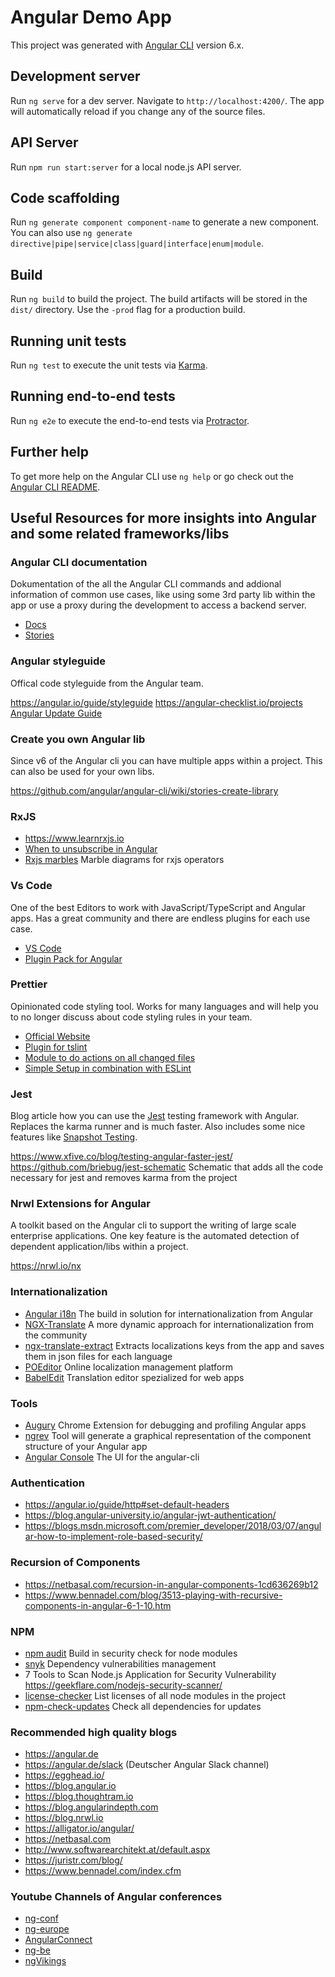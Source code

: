 # Angular Demo App

This project was generated with [Angular CLI](https://github.com/angular/angular-cli) version 6.x.

## Development server

Run `ng serve` for a dev server. Navigate to `http://localhost:4200/`. The app will automatically reload if you change any of the source files.

## API Server

Run `npm run start:server` for a local node.js API server.

## Code scaffolding

Run `ng generate component component-name` to generate a new component. You can also use `ng generate directive|pipe|service|class|guard|interface|enum|module`.

## Build

Run `ng build` to build the project. The build artifacts will be stored in the `dist/` directory. Use the `-prod` flag for a production build.

## Running unit tests

Run `ng test` to execute the unit tests via [Karma](https://karma-runner.github.io).

## Running end-to-end tests

Run `ng e2e` to execute the end-to-end tests via [Protractor](http://www.protractortest.org/).

## Further help

To get more help on the Angular CLI use `ng help` or go check out the [Angular CLI README](https://github.com/angular/angular-cli/blob/master/README.md).

## Useful Resources for more insights into Angular and some related frameworks/libs

### Angular CLI documentation

Dokumentation of the all the Angular CLI commands and addional information of common use cases, like using some 3rd party lib within the app or use a proxy during the development to access a backend server.

- [Docs](https://angular.io/cli)
- [Stories](https://github.com/angular/angular-cli/wiki/stories)

### Angular styleguide

Offical code styleguide from the Angular team.

https://angular.io/guide/styleguide
https://angular-checklist.io/projects
[Angular Update Guide](https://update.angular.io)

### Create you own Angular lib

Since v6 of the Angular cli you can have multiple apps within a project. This can also be used for your own libs.

https://github.com/angular/angular-cli/wiki/stories-create-library

### RxJS

- https://www.learnrxjs.io
- [When to unsubscribe in Angular](https://netbasal.com/when-to-unsubscribe-in-angular-d61c6b21bad3)
- [Rxjs marbles](https://rxmarbles.com/) Marble diagrams for rxjs operators

### Vs Code

One of the best Editors to work with JavaScript/TypeScript and Angular apps. Has a great community and there are endless plugins for each use case.

- [VS Code](https://code.visualstudio.com)
- [Plugin Pack for Angular](https://marketplace.visualstudio.com/items?itemName=johnpapa.angular-essentials)

### Prettier

Opinionated code styling tool. Works for many languages and will help you to no longer discuss about code styling rules in your team.

- [Official Website](https://prettier.io)
- [Plugin for tslint](https://github.com/alexjoverm/tslint-config-prettier)
- [Module to do actions on all changed files](https://github.com/okonet/lint-staged)
- [Simple Setup in combination with ESLint](https://github.com/lipis/prettier-setup/blob/master/README.md)

### Jest

Blog article how you can use the [Jest](https://facebook.github.io/jest/) testing framework with Angular. Replaces the karma runner and is much faster. Also includes some nice features like [Snapshot Testing](https://facebook.github.io/jest/docs/en/snapshot-testing.html).

https://www.xfive.co/blog/testing-angular-faster-jest/
https://github.com/briebug/jest-schematic Schematic that adds all the code necessary for jest and removes karma from the project

### Nrwl Extensions for Angular

A toolkit based on the Angular cli to support the writing of large scale enterprise applications. One key feature is the automated detection of dependent application/libs within a project.

https://nrwl.io/nx

### Internationalization

- [Angular i18n](https://angular.io/guide/i18n) The build in solution for internationalization from Angular
- [NGX-Translate](http://www.ngx-translate.com) A more dynamic approach for internationalization from the community
- [ngx-translate-extract](https://github.com/biesbjerg/ngx-translate-extract) Extracts localizations keys from the app and saves them in json files for each language
- [POEditor](https://poeditor.com) Online localization management platform
- [BabelEdit](https://www.codeandweb.com/babeledit) Translation editor spezialized for web apps

### Tools

- [Augury](https://augury.angular.io) Chrome Extension for debugging and profiling Angular apps
- [ngrev](https://github.com/mgechev/ngrev) Tool will generate a graphical representation of the component structure of your Angular app
- [Angular Console](https://angularconsole.com) The UI for the angular-cli

### Authentication

- https://angular.io/guide/http#set-default-headers
- https://blog.angular-university.io/angular-jwt-authentication/
- https://blogs.msdn.microsoft.com/premier_developer/2018/03/07/angular-how-to-implement-role-based-security/

### Recursion of Components

- https://netbasal.com/recursion-in-angular-components-1cd636269b12
- https://www.bennadel.com/blog/3513-playing-with-recursive-components-in-angular-6-1-10.htm

### NPM

- [npm audit](https://docs.npmjs.com/cli/audit) Build in security check for node modules
- [snyk](https://snyk.io) Dependency vulnerabilities management
- 7 Tools to Scan Node.js Application for Security Vulnerability https://geekflare.com/nodejs-security-scanner/
- [license-checker](https://github.com/davglass/license-checker) List licenses of all node modules in the project
- [npm-check-updates](https://github.com/tjunnone/npm-check-updates) Check all dependencies for updates

### Recommended high quality blogs

- https://angular.de
- https://angular.de/slack (Deutscher Angular Slack channel)
- https://egghead.io/
- https://blog.angular.io
- https://blog.thoughtram.io
- https://blog.angularindepth.com
- https://blog.nrwl.io
- https://alligator.io/angular/
- https://netbasal.com
- http://www.softwarearchitekt.at/default.aspx
- https://juristr.com/blog/
- https://www.bennadel.com/index.cfm

### Youtube Channels of Angular conferences

- [ng-conf](https://www.youtube.com/user/ngconfvideos/videos)
- [ng-europe](https://www.youtube.com/channel/UCEGUP3TJJfMsEM_1y8iviSQ/videos)
- [AngularConnect](https://www.youtube.com/channel/UCzrskTiT_ObAk3xBkVxMz5g/videos)
- [ng-be](https://www.youtube.com/channel/UCnMfZM2S3QgbFvOyet5PMmQ/videos)
- [ngVikings](https://www.youtube.com/channel/UCImlZXX470Pl8N_CUy3E2Zw/videos)
